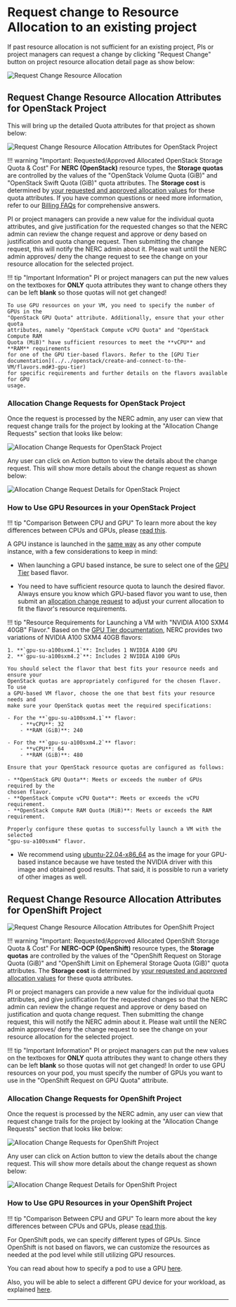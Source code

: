 # Request change to Resource Allocation to an existing project

If past resource allocation is not sufficient for an existing project, PIs or project
managers can request a change by clicking "Request Change" button on project
resource allocation detail page as show below:

![Request Change Resource Allocation](images/coldfront-request-change-allocation.png)

## Request Change Resource Allocation Attributes for OpenStack Project

This will bring up the detailed Quota attributes for that project as shown below:

![Request Change Resource Allocation Attributes for OpenStack Project](images/coldfront-openstack-allocation-attributes.png)

!!! warning "Important: Requested/Approved Allocated OpenStack Storage Quota & Cost"
    For **NERC (OpenStack)** resource types, the **Storage quotas** are controlled
    by the values of the "OpenStack Volume Quota (GiB)" and "OpenStack Swift Quota
    (GiB)" quota attributes. The **Storage cost** is determined by [your requested
    and approved allocation values](allocation-details.md#pi-and-manager-allocation-view-of-openstack-resource-allocation)
    for these quota attributes. If you have common questions or need more information,
    refer to our [Billing FAQs](../../get-started/cost-billing/billing-faqs.md)
    for comprehensive answers.

PI or project managers can provide a new value for the individual quota attributes,
and give justification for the requested changes so that the NERC admin can review
the change request and approve or deny based on justification and quota change request.
Then submitting the change request, this will notify the NERC admin about it. Please
wait untill the NERC admin approves/ deny the change request to see the change on
your resource allocation for the selected project.

!!! tip "Important Information"
    PI or project managers can put the new values on the textboxes for **ONLY**
    quota attributes they want to change others they can be left **blank** so those
    quotas will not get changed!

    To use GPU resources on your VM, you need to specify the number of GPUs in the
    "OpenStack GPU Quota" attribute. Additionally, ensure that your other quota
    attributes, namely "OpenStack Compute vCPU Quota" and "OpenStack Compute RAM
    Quota (MiB)" have sufficient resources to meet the **vCPU** and **RAM** requirements
    for one of the GPU tier-based flavors. Refer to the [GPU Tier documentation](../../openstack/create-and-connect-to-the-VM/flavors.md#3-gpu-tier)
    for specific requirements and further details on the flavors available for GPU
    usage.

### Allocation Change Requests for OpenStack Project

Once the request is processed by the NERC admin, any user can view that request
change trails for the project by looking at the "Allocation Change Requests"
section that looks like below:

![Allocation Change Requests for OpenStack Project](images/coldfront-openstack-allocation-change-requests.png)

Any user can click on Action button to view the details about the change request.
This will show more details about the change request as shown below:

![Allocation Change Request Details for OpenStack Project](images/coldfront-openstack-change-requested-details.png)

### How to Use GPU Resources in your OpenStack Project

!!! tip "Comparison Between CPU and GPU"
    To learn more about the key differences between CPUs and GPUs, please [read this](../../openstack/create-and-connect-to-the-VM/flavors.md#comparison-between-cpu-and-gpu).

A GPU instance is launched in the [same way](../../openstack/create-and-connect-to-the-VM/launch-a-VM.md)
as any other compute instance, with a few considerations to keep in mind:

- When launching a GPU based instance, be sure to select one of the
[GPU Tier](../../openstack/create-and-connect-to-the-VM/flavors.md#3-gpu-tier)
based flavor.

- You need to have sufficient resource quota to launch the desired flavor. Always
ensure you know which GPU-based flavor you want to use, then submit an
[allocation change request](#request-change-resource-allocation-attributes-for-openstack-project)
to adjust your current allocation to fit the flavor's resource requirements.

!!! tip "Resource Requirements for Launching a VM with "NVIDIA A100 SXM4 40GB" Flavor."
    Based on the [GPU Tier documentation](../../openstack/create-and-connect-to-the-VM/flavors.md#i-nvidia-a100-sxm4-40gb),
    NERC provides two variations of NVIDIA A100 SXM4 40GB flavors:

    1. **`gpu-su-a100sxm4.1`**: Includes 1 NVIDIA A100 GPU
    2. **`gpu-su-a100sxm4.2`**: Includes 2 NVIDIA A100 GPUs

    You should select the flavor that best fits your resource needs and ensure your
    OpenStack quotas are appropriately configured for the chosen flavor. To use
    a GPU-based VM flavor, choose the one that best fits your resource needs and
    make sure your OpenStack quotas meet the required specifications:

    - For the **`gpu-su-a100sxm4.1`** flavor:
        - **vCPU**: 32
        - **RAM (GiB)**: 240

    - For the **`gpu-su-a100sxm4.2`** flavor:
        - **vCPU**: 64
        - **RAM (GiB)**: 480

    Ensure that your OpenStack resource quotas are configured as follows:

    - **OpenStack GPU Quota**: Meets or exceeds the number of GPUs required by the
    chosen flavor.
    - **OpenStack Compute vCPU Quota**: Meets or exceeds the vCPU requirement.
    - **OpenStack Compute RAM Quota (MiB)**: Meets or exceeds the RAM requirement.

    Properly configure these quotas to successfully launch a VM with the selected
    "gpu-su-a100sxm4" flavor.

- We recommend using [ubuntu-22.04-x86_64](../../openstack/create-and-connect-to-the-VM/images.md#nerc-images-list)
as the image for your GPU-based instance because we have tested the NVIDIA driver
with this image and obtained good results. That said, it is possible to run a
variety of other images as well.

## Request Change Resource Allocation Attributes for OpenShift Project

![Request Change Resource Allocation Attributes for OpenShift Project](images/coldfront-openshift-allocation-attributes.png)

!!! warning "Important: Requested/Approved Allocated OpenShift Storage Quota & Cost"
    For **NERC-OCP (OpenShift)** resource types, the **Storage quotas** are controlled
    by the values of the "OpenShift Request on Storage Quota (GiB)" and "OpenShift
    Limit on Ephemeral Storage Quota (GiB)" quota attributes. The **Storage cost**
    is determined by [your requested and approved allocation values](allocation-details.md#pi-and-manager-allocation-view-of-openshift-resource-allocation)
    for these quota attributes.

PI or project managers can provide a new value for the individual quota attributes,
and give justification for the requested changes so that the NERC admin can review
the change request and approve or deny based on justification and quota change request.
Then submitting the change request, this will notify the NERC admin about it. Please
wait untill the NERC admin approves/ deny the change request to see the change on
your resource allocation for the selected project.

!!! tip "Important Information"
    PI or project managers can put the new values on the textboxes for **ONLY**
    quota attributes they want to change others they can be left **blank** so those
    quotas will not get changed! In order to use GPU resources on your pod, you
    must specify the number of GPUs you want to use in the "OpenShift Request on
    GPU Quota" attribute.

### Allocation Change Requests for OpenShift Project

Once the request is processed by the NERC admin, any user can view that request
change trails for the project by looking at the "Allocation Change Requests"
section that looks like below:

![Allocation Change Requests for OpenShift Project](images/coldfront-openshift-allocation-change-requests.png)

Any user can click on Action button to view the details about the change request.
This will show more details about the change request as shown below:

![Allocation Change Request Details for OpenShift Project](images/coldfront-openshift-change-requested-details.png)

### How to Use GPU Resources in your OpenShift Project

!!! tip "Comparison Between CPU and GPU"
    To learn more about the key differences between CPUs and GPUs, please [read this](../../openstack/create-and-connect-to-the-VM/flavors.md#comparison-between-cpu-and-gpu).

For OpenShift pods, we can specify different types of GPUs. Since OpenShift is not
based on flavors, we can customize the resources as needed at the pod level while
still utilizing GPU resources.

You can read about how to specify a pod to use a GPU [here](../../openshift/applications/scaling-and-performance-guide.md#how-to-specify-pod-to-use-gpu).

Also, you will be able to select a different GPU device for your workload, as
explained [here](../../openshift/applications/scaling-and-performance-guide.md#how-to-select-a-different-gpu-device).

---
